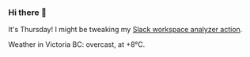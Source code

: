 ### Hi there :wave:

It's Thursday! I might be tweaking my [Slack workspace analyzer action](https://github.com/bewuethr/slack-analyzer).

Weather in Victoria BC: overcast, at +8°C.
